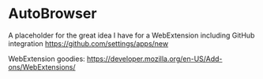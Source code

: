 

# AutoBrowser
A placeholder for the great idea I have for a WebExtension including GitHub integration https://github.com/settings/apps/new

WebExtension goodies:
https://developer.mozilla.org/en-US/Add-ons/WebExtensions/
